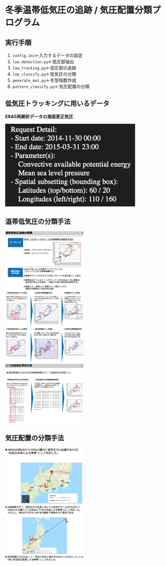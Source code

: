 # 冬季温帯低気圧の追跡 / 気圧配置分類プログラム

## 実行手順
1. `config.ini`←入力するデータの設定
2. `low_detection.py`←低圧部抽出
3. `low_tracking.py`←低圧部の追跡
4. `low_classify.py`←低気圧の分類
5. `generate_moi.py`←冬型指数作成
6. `pattern_classify.py`←気圧配置の分類

## 低気圧トラッキングに用いるデータ

**ERA5再解析データの海面更正気圧**

![](./img/1.png)

## 温帯低気圧の分類手法
<img src="./img/2.png" width="50%">

<img src="./img/3.png" width="50%">

<img src="./img/4.png" width="50%">

<img src="./img/5.png" width="50%">

## 気圧配置の分類手法
<img src="./img/6.png" width="50%">
<img src="./img/7.png" width="50%">
